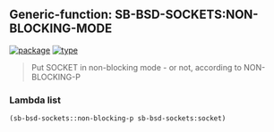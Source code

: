 ## Generic-function: SB-BSD-SOCKETS:NON-BLOCKING-MODE
[![package](https://img.shields.io/badge/Package-SB--BSD--SOCKETS-5f9ea0.svg?style=social&colorA=999999)](../) [![type](https://img.shields.io/badge/Type-Generic--Function-5f9ea0.svg?style=social&colorA=999999)](../#generic-function) 

> Put SOCKET in non-blocking mode - or not, according to
> NON-BLOCKING-P

### Lambda list
```cl
(sb-bsd-sockets::non-blocking-p sb-bsd-sockets:socket)
```
